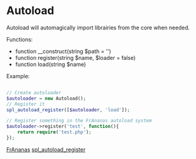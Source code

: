 # Autoload

Autoload will automagically import librairies from the core when needed.

Functions:
- function __construct(string $path = '')
- function register(string $name, $loader = false)
- function load(string $name)

Example:
```php

// Create autoloader
$autoloader = new Autoload();
// Register it
spl_autoload_register([$autoloader, 'load']);

// Register something in the FrAnanas autoload system
$autoloader->register('test', function(){
    return require('test.php');
});


```

[FrAnanas](/README.md)
[spl_autoload_register](http://php.net/manual/en/function.spl-autoload-register.php)
